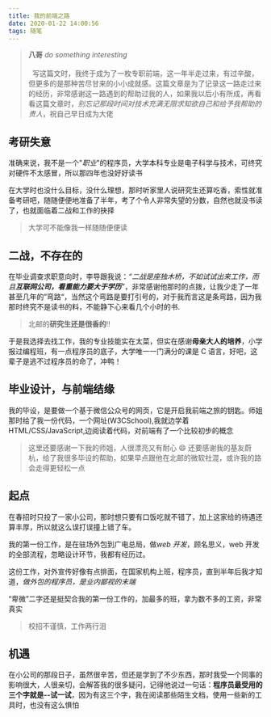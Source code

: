 ```yaml
---
title: 我的前端之路
date: 2020-01-22 14:00:56
tags: 随笔
---
```


> **八哥** _do something interesting_<br><br>&nbsp;&nbsp;写这篇文时，我终于成为了一枚专职前端，这一年半走过来，有过辛酸，但更多的是那种苦尽甘来的小小成就感。这篇文章是为了记录这一路走过来的经历，非常感谢这一路遇到的帮助过我的人，如果我以后小有所成，再看看这篇文章时，_别忘记那段时间对技术充满无限求知欲自己和给予我帮助的贵人_，祝自己早日成为大佬

## 考研失意

准确来说，我不是一个"_职业_"的程序员，大学本科专业是电子科学与技术，可终究对硬件不太感冒，所以那四年也没好好读书

在大学时也没什么目标，没什么理想，那时听家里人说研究生还算吃香，索性就准备考研吧，随随便便地准备了半年，考了个令人非常失望的分数，自然也就没书读了，也就面临着二战和工作的抉择

> 大学可不能像我一样随随便便读

## 二战，不存在的

在毕业调查求职意向时，李导跟我说：_“二战是座独木桥，不如试试出来工作，而且**互联网公司，看重能力要大于学历**”_，非常感谢他那时的点拨，让我少走了一年甚至几年的”弯路“，当然这个弯路是要打引号的，对于我而言这是条弯路，因为我那时终究不是读书的料，不能静下心来看几个小时的书.

> 北邮的**研究生还是很香的**!!

于是我选择去找工作，我的专业技能实在太菜，但实在感谢**母亲大人的培养**，小学报过编程班，有一点程序员的底子，大学唯一一门满分的课是 C 语言，好吧，这辈子是逃不过程序员的命了，冲鸭！

## 毕业设计，与前端结缘

我的毕设，是要做一个基于微信公众号的网页，它是开启我前端之旅的钥匙。师姐那时给了我一份代码，一个网址(W3CSchool),我就边学着 HTML/CSS/JavaScript,边阅读着代码，对前端有了一个比较初步的概念

> 这里还要感谢一下我的师姐，人很漂亮又有耐心 😄 还要感谢我的基友蔚杭，给了我很多毕设的帮助，如果早点跟他在北邮的微软社混，或许我的路会走得更轻松一点

## 起点

在春招时只投了一家小公司，那时想只要有口饭吃就不错了，加上这家给的待遇还算丰厚，所以就这么误打误撞上错了车。

我的第一份工作，是在驻场外包到广电总局，做*web 开发*，顾名思义，web 开发的全部流程，忽略设计环节，我都有经历过。

这份工作，对外宣传好像有点排面，在国家机构上班，程序员，直到半年后我才知道，_做外包的程序员，是业内鄙视的末端_

“卑微”二字还是挺契合我的第一份工作的，加最多的班，拿为数不多的工资，非常真实

> 校招不谨慎，工作两行泪

## 机遇

在小公司的那段日子，虽然很辛苦，但还是学到了不少东西，那时我受一个同事的影响很大，人很亲切，会解答我的很多疑问，记得他说过一句话：**程序员最受用的三个字就是--试一试**，因为有这三个字，我在阅读那些陌生文档，使用一些新的工具时，也没有这么惧怕

> 
